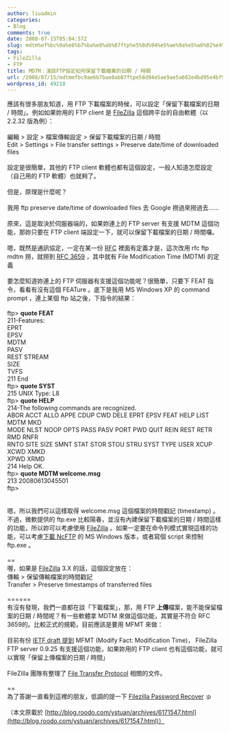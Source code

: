 ```yaml
---
author: liuadmin
categories:
- Blog
comments: true
date: 2008-07-15T05:04:57Z
slug: mdtm%ef%bc%9a%e6%b7%ba%e8%ab%87ftp%e5%8d%94%e5%ae%9a%e5%a6%82%e4%bd%95%e4%bf%9d%e7%95%99%e4%b8%8b%e8%bc%89%e6%aa%94%e6%a1%88%e7%9a%84%e6%97%a5%e6%9c%9f-%e6%99%82%e9%96%93
tags:
- FileZilla
- FTP
title: MDTM：淺談FTP協定如何保留下載檔案的日期 / 時間
url: /2008/07/15/mdtmefbc9ae6b7bae8ab87ftpe58d94e5ae9ae5a682e4bd95e4bf9de79599e4b88be8bc89e6aa94e6a188e79a84e697a5e69c9f-e69982e99693/
wordpress_id: 49218
---
```


應該有很多朋友知道，用 FTP 下載檔案的時候，可以設定「保留下載檔案的日期 / 時間」。例如如果妳用的 FTP client 是 [FileZilla](http://filezilla-project.org/) 這個跨平台的自由軟體（以 2.2.32 版為例）：<br /><br />編輯 > 設定 > 檔案傳輸設定 > 保留下載檔案的日期 / 時間<br />Edit > Settings > File transfer settings > Preserve date/time of downloaded files<br /><br />設定是很簡單，其他的 FTP client 軟體也都有這個設定，一般人知道怎麼設定（自己用的 FTP 軟體）也就夠了。<br /><br />但是，原理是什麼呢？<br /><br />我用 ftp preserve date/time of downloaded files 去 Google 撈過來撈過去......<br /><br />原來，這是取決於伺服器端的，如果妳連上的 FTP server 有支援 MDTM 這個功能，那妳只要在 FTP client 端設定一下，就可以保留下載檔案的日期 / 時間囉。<br /><br />嗯，既然是通訊協定，一定在某一份 [RFC](http://zh.wikipedia.org/w/index.php?title=RFC&variant=zh-tw) 裡面有定義才是，這次改用 rfc ftp mdtm 撈，就撈到 [RFC 3659](http://tools.ietf.org/html/rfc3659) ，其中就有 File Modification Time (MDTM) 的定義<br /><br />要怎麼知道妳連上的 FTP 伺服器有支援這個功能呢？很簡單，只要下 FEAT 指令，看看有沒有這個 FEATure 。底下是我用 MS Windows XP 的 command prompt ，連上某個 ftp 站之後，下指令的結果：<br /><br />ftp> **quote FEAT**<br />211-Features:<br />EPRT<br />EPSV<br />MDTM<br />PASV<br />REST STREAM<br />SIZE<br />TVFS<br />211 End<br />ftp> **quote SYST**<br />215 UNIX Type: L8<br />ftp> **quote HELP**<br />214-The following commands are recognized.<br />ABOR ACCT ALLO APPE CDUP CWD  DELE EPRT EPSV FEAT HELP LIST MDTM MKD<br />MODE NLST NOOP OPTS PASS PASV PORT PWD  QUIT REIN REST RETR RMD  RNFR<br />RNTO SITE SIZE SMNT STAT STOR STOU STRU SYST TYPE USER XCUP XCWD XMKD<br />XPWD XRMD<br />214 Help OK.<br />ftp> **quote MDTM welcome.msg**<br />213 20080613045501<br />ftp><br /><br /><br />嗯，所以我們可以這樣取得 welcome.msg 這個檔案的時間戳記 (timestamp) 。不過，微軟提供的 ftp.exe 比較陽春，並沒有內建保留下載檔案的日期 / 時間這樣的功能，所以妳可以考慮使用 [FileZilla](http://filezilla-project.org/) 。如果一定要在命令列模式實現這樣的功能，可以考慮[下載 NcFTP](http://www.ncftp.com/download/) 的 MS Windows 版本，或者寫個 script 來控制 ftp.exe 。<br /><br />==<br />喔，如果是 [FileZilla](http://filezilla-project.org/) 3.X 的話，這個設定放在：<br />傳輸 > 保留傳輸檔案的時間戳記<br />Transfer > Preserve timestamps of transferred files<br /><br />======<br />有沒有發現，我們一直都在談「下載檔案」，那，用 FTP **上傳**檔案，能不能保留檔案的日期 / 時間呢？有一些軟體拿 MDTM 來做這個功能，其實是不符合 RFC 3659的。比較正式的規範，目前應該是要用 MFMT 來做：<br /><br />目前有份 [IETF draft 提到](http://tools.ietf.org/html/draft-somers-ftp-mfxx-03) MFMT (Modify Fact: Modification Time)， FileZilla FTP server 0.9.25 有支援這個功能，如果妳用的 FTP client 也有這個功能，就可以實現「保留上傳檔案的日期 / 時間」<br /><br />FileZilla 團隊有整理了 [File Transfer Protocol](http://wiki.filezilla-project.org/File_Transfer_Protocol) 相關的文件。<br /><br />==<br />為了答謝一直看到這裡的朋友，低調的提一下 [Filezilla Password Recover](http://www.devpro.it/filezilla_pr/) :p<br /><br />（本文原載於 [http://blog.roodo.com/ystuan/archives/6171547.html](http://blog.roodo.com/ystuan/archives/6171547.html)）
